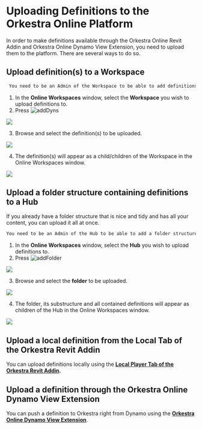 # Uploading Definitions to the Orkestra Online Platform

In order to make definitions available through the Orkestra Online Revit Addin and Orkestra Online Dynamo View Extension, you need to upload them to the platform. There are several ways to do so.

## Upload definition\(s\) to a Workspace

```diff
 You need to be an Admin of the Workspace to be able to add definitions to it.
```

1. In the **Online Workspaces** window, select the **Workspace** you wish to upload definitions to.
2. Press ![addDyns](https://datashapes.files.wordpress.com/2020/05/adddyns.png?)

![](https://datashapes.files.wordpress.com/2020/05/adddynssteps.png?)

   3. Browse and select the definition\(s\) to be uploaded.

![](https://datashapes.files.wordpress.com/2020/05/browsedyn.png?)

   4. The definition\(s\) will appear as a child/children of the Workspace in the Online Workspaces window.

![](https://datashapes.files.wordpress.com/2020/05/addeddyns.png?)

## Upload a folder structure containing definitions to a Hub

If you already have a folder structure that is nice and tidy and has all your content, you can upload it all at once.

```diff
You need to be an Admin of the Hub to be able to add a folder structure containing definitions to it.
```

1. In the **Online Workspaces** window, select the **Hub**  you wish to upload definitions to.
2. Press ![addFolder](https://datashapes.files.wordpress.com/2020/05/uploadfolder.png?)

![](https://datashapes.files.wordpress.com/2020/05/uploadfoldersteps.png?)

   3. Browse and select the **folder** to be uploaded.

![](https://datashapes.files.wordpress.com/2020/05/browsedynfolder.png?)

   4. The folder, its substructure and all contained definitions will appear as children of the Hub in the Online Workspaces window.

![](https://datashapes.files.wordpress.com/2020/05/loadedfolder.png?)

## Upload a local definition from the Local Tab of the Orkestra Revit Addin

You can upload definitions locally using the [**Local Player Tab of the Orkestra Revit Addin**](../orkestra-revit-addin/orkestra-local-player-tab.md#uploading-a-local-definition-to-an-online-workspace)**.**

## Upload a definition through the Orkestra Online Dynamo View Extension

You can push a definition to Orkestra right from Dynamo using the [**Orkestra Online Dynamo View Extension**](../orkestra-dynamo-view-extension/orkestra-view-extension-local-tab.md).

